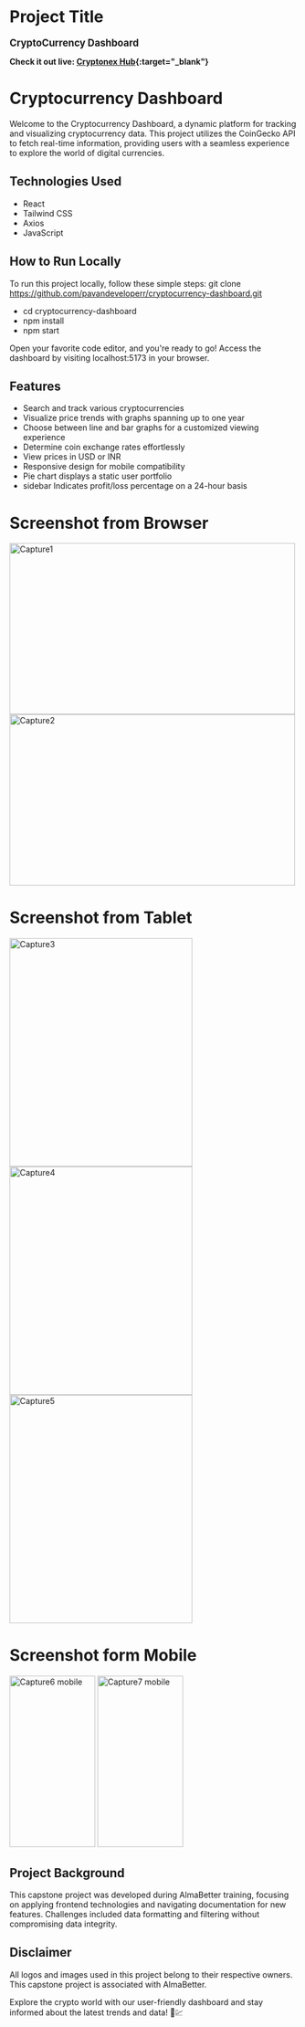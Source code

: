 # Project Title

**<span style="font-size: larger;">CryptoCurrency Dashboard</span>**

**Check it out live: [Cryptonex Hub](https://cryptonexhub.netlify.app/){:target="_blank"}**

# Cryptocurrency Dashboard

Welcome to the Cryptocurrency Dashboard, a dynamic platform for tracking and visualizing cryptocurrency data. This project utilizes the CoinGecko API to fetch real-time information, providing users with a seamless experience to explore the world of digital currencies.

## Technologies Used
- React
- Tailwind CSS
- Axios
- JavaScript

## How to Run Locally
To run this project locally, follow these simple steps:
git clone https://github.com/pavandeveloperr/cryptocurrency-dashboard.git
- cd cryptocurrency-dashboard
- npm install
- npm start

Open your favorite code editor, and you're ready to go! Access the dashboard by visiting localhost:5173 in your browser.

## Features
- Search and track various cryptocurrencies
- Visualize price trends with graphs spanning up to one year
- Choose between line and bar graphs for a customized viewing experience
- Determine coin exchange rates effortlessly
- View prices in USD or INR
- Responsive design for mobile compatibility
- Pie chart displays a static user portfolio
- sidebar Indicates profit/loss percentage on a 24-hour basis

# Screenshot from Browser

<img src="https://github.com/Subhrojoti/CryptoCurrency-Dashboard/assets/141759368/9d353c77-ef3f-4c7c-b2b3-5f2a195cfc25" alt="Capture1" width="500" height="300">

<img src="https://github.com/Subhrojoti/CryptoCurrency-Dashboard/assets/141759368/3ab59596-6f19-4fb8-b716-60a89dfc0900" alt="Capture2" width="500" height="300">

# Screenshot from Tablet

<img src="https://github.com/Subhrojoti/CryptoCurrency-Dashboard/assets/141759368/c2b6249e-d453-4e83-b0e1-abffa557700e" alt="Capture3" width="320" height="400">

<img src="https://github.com/Subhrojoti/CryptoCurrency-Dashboard/assets/141759368/f19521a3-14e1-47b2-965c-8c7973364e6f" alt="Capture4" width="320" height="400">

<img src="https://github.com/Subhrojoti/CryptoCurrency-Dashboard/assets/141759368/31c7519b-19f2-4b23-878d-671326653828" alt="Capture5" width="320" height="400">

# Screenshot form Mobile

<img src="https://github.com/Subhrojoti/CryptoCurrency-Dashboard/assets/141759368/ef7c5cf3-a3a6-4261-bc48-d5524f354944" alt="Capture6 mobile" width="150" height="300">

<img src="https://github.com/Subhrojoti/CryptoCurrency-Dashboard/assets/141759368/b7cd244d-311d-4662-8895-b93d78af50f8" alt="Capture7 mobile" width="150" height="300">

## Project Background
This capstone project was developed during AlmaBetter training, focusing on applying frontend technologies and navigating documentation for new features. Challenges included data formatting and filtering without compromising data integrity.

## Disclaimer
All logos and images used in this project belong to their respective owners. This capstone project is associated with AlmaBetter.

Explore the crypto world with our user-friendly dashboard and stay informed about the latest trends and data! 🚀💹

